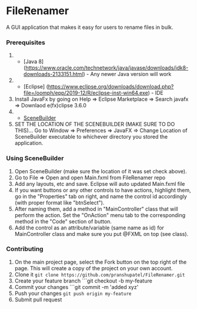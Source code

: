 # FileRenamer
A GUI application that makes it easy for users to rename files in bulk.
### Prerequisites
1. * [Java 8] (https://www.oracle.com/technetwork/java/javase/downloads/jdk8-downloads-2133151.html) - Any newer Java version will work 
2. * [Eclipse] (https://www.eclipse.org/downloads/download.php?file=/oomph/epp/2019-12/R/eclipse-inst-win64.exe) - IDE 
3. Install JavaFx by going on Help => Eclipse Marketplace => Search javafx => Downlaod e(fx)clipse 3.6.0
4. * [SceneBuilder](https://gluonhq.com/products/scene-builder/)
5. SET THE LOCATION OF THE SCENEBUILDER (MAKE SURE TO DO THIS)...
	Go to Window => Preferences => JavaFX => Change Location of SceneBuilder executable to whichever directory
	 you stored the application.
### Using SceneBuilder
1. Open SceneBuilder (make sure the location of it was set check above).
2. Go to File => Open and open Main.fxml from FileRenamer repo
3. Add any layouts, etc and save. Eclipse will auto updated Main.fxml file
4. If you want buttons or any other controls to have actions, highlight them,
go in the "Properties" tab on right, and name the control id accordingly (with proper format like "btnSelect").
5. After naming them, add a method in "MainController" class that will perform the action. Set the "OnAction"
menu tab to the corresponding method in the "Code" section of button.
6. Add the control as an attribute/variable (same name as id) for MainController class 
and make sure you put @FXML on top (see class).
### Contributing
1. On the main project page, select the Fork button on the top right of the page. This will create a copy of the project on your own account.
2. Clone it ```git clone https://github.com/pranshupatel/FileRenamer.git```
3. Create your feature branch ```git checkout -b my-feature
4. Commit your changes ```git commit -m 'added xyz'
5. Push your changes ```git push origin my-feature```
6. Submit pull request
